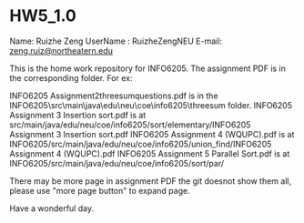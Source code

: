 # HW5_1.0
Name: Ruizhe Zeng
UserName : RuizheZengNEU
E-mail: zeng.ruiz@northeatern.edu

This is the home work repository for INFO6205. The assignment PDF is in the corresponding folder. For ex: 

INFO6205 Assignment2threesumquestions.pdf is in the INFO6205\src\main\java\edu\neu\coe\info6205\threesum folder.
INFO6205 Assignment 3 Insertion sort.pdf is at src/main/java/edu/neu/coe/info6205/sort/elementary/INFO6205 Assignment 3 Insertion sort.pdf
INFO6205 Assignment 4 (WQUPC).pdf is at INFO6205/src/main/java/edu/neu/coe/info6205/union_find/INFO6205 Assignment 4 (WQUPC).pdf
INFO6205 Assignment 5 Parallel Sort.pdf is at INFO6205/src/main/java/edu/neu/coe/info6205/sort/par/

There may be more page in assignment PDF the git doesnot show them all, please use "more page button" to expand page. 

Have a wonderful day.
